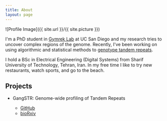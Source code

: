 ```yaml
---
title: About
layout: page
---
```

![Profile Image]({{ site.url }}/{{ site.picture }})

<p>I'm a PhD student in <a href="https://gymreklab.github.io/index.html">Gymrek Lab</a> at UC San Diego and my research tries to uncover complex regions of the genome. 
Recently, I've been working on using algorithmic and statistical methods to <a href="https://github.com/gymreklab/GangSTR">genotype tandem repeats</a>.</p>

<p>I hold a BSc in Electrical Engineering (Digital Systems) from Sharif University of Technology, Tehran, Iran. In my free time I like to try new restaurants, watch sports, and go to the beach.</p>

<h2>Projects</h2>
<ul>
	<li>GangSTR: Genome-wide profiling of Tandem Repeats</li>
	<ul>
		<li> <a href="https://github.com/gymreklab/GangSTR"> GitHub </a></li>
		<li> <a href="https://www.biorxiv.org/content/10.1101/361162v2">bioRxiv</a></li>
	</ul>
	
</ul>


<!-- <h2>Skills</h2> -->

<!-- <ul class="skill-list">
	<li>Strong background in computer programming and object oriented C++ and Python</li>
	<li>Deep mathematical and probabilistic knowledge and experienced in theoretical problem analysis</li>
	<li>CSS (Stylus, Sass, Less)</li>
	<li>Css Frameworks (Bootstrap, Foundation)</li>
	<li>Javascript (Design Patterns, Testes)</li>
	<li>NodeJS</li>
	<li>AngularJS - ReactJS</li>
	<li>Grunt - Gulp - Yeoman</li>
	<li>Git</li>
	<li>PHP</li>
	<li>Python</li>
	<li>MySQL - MongoDB</li>
	<li>Scrum and Kanban</li>
	<li>TDD e Continuous Integration</li>
</ul> -->




